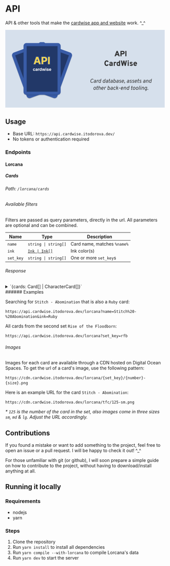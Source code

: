 # API

API & other tools that make the [cardwise app and website](https://cardwise.itodorova.dev/) work. ^_^

<p align="center">
<img src="./image.png" alt="cardwise api cover" style="max-height:300px;" />
</p>

## Usage

- Base URL: `https://api.cardwise.itodorova.dev/`
- No tokens or authentication required

### Endpoints

#### Lorcana

##### Cards

###### Path: `/lorcana/cards`

###### Available filters

Filters are passed as query parameters, directly in the url. All parameters are optional and can be combined.

| Name      | Type                                                                                           | Description                 |
|-----------|------------------------------------------------------------------------------------------------|-----------------------------|
| `name`    | `string \| string[]`                                                                           |Card name, matches `%name%` |
| `ink`     | [`Ink \| Ink[]`](https://github.com/cardwise-tcg/api/blob/main/src/http/lorcana/types/Card.ts) |Ink color(s)                |
| `set_key` | `string \| string[]`                                                                           |  One or more `set_key`s     |

###### Response

<details>
  <summary>`{cards: Card[] | CharacterCard[]}`</summary>

```json
{
"cards": [
  {
    "artist": "Kendall Hale",
    "ink": "Amber",
    "ink_cost": 4,
    "inkable": true,
    "name": "Bashful",
    "types": [
      "Character"
    ],
    "rarity": "Uncommon",
    "number": 1,
    "keywords": [],
    "flavor_text": "Life is sweeter with friends.",
    "text": "Oh, Gosh!: This character can't quest unless you have another Seven Dwarfs character in play.",
    "classifications": [
      "Storyborn",
      "Ally",
      "Seven Dwarfs"
    ],
    "version": "Hopeless Romantic",
    "willpower": 5,
    "strength": 2,
    "lore": 3,
    "set": {
      "key": "rfb",
      "name": "Rise Of The Floodborn",
      "number": 2
    }
  }
]
}
```
</details>
###### Examples

Searching for `Stitch - Abomination` that is also a `Ruby` card:

```
https://api.cardwise.itodorova.dev/lorcana?name=Stitch%20-%20Abomination&ink=Ruby
```

All cards from the second set `Rise of the Floodborn`:

```
https://api.cardwise.itodorova.dev/lorcana?set_key=rfb
```

###### Images

Images for each card are available through a CDN hosted on Digital Ocean Spaces. To get the url of a card's image, use the following pattern:

```
https://cdn.cardwise.itodorova.dev/lorcana/{set_key}/{number}-{size}.png
```

Here is an example URL for the card `Stitch - Abomination`:

```
https://cdn.cardwise.itodorova.dev/lorcana/tfc/125-sm.png
```

_\* `125` is the number of the card in the set, also images come in three sizes `sm`, `md` & `lg`. Adjust the URL
accordingly._


## Contributions

If you found a mistake or want to add something to the project, feel free to open an issue or a pull request. I will be
happy to check it out! ^_^

For those unfamiliar with git (or github), I will soon prepare a simple guide on how to contribute to the project,
without having to download/install anything at all.

## Running it locally

### Requirements

- nodejs
- yarn

### Steps

1. Clone the repository
2. Run `yarn install` to install all dependencies
3. Run `yarn compile --with-lorcana` to compile Lorcana's data
4. Run `yarn dev` to start the server

